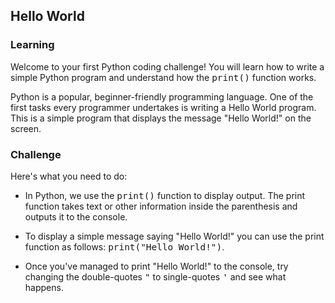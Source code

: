 <style>
code, pre {
  font-size: 0.9rem;
}
</style>

## Hello World

### Learning
Welcome to your first Python coding challenge! You will learn how to write a simple Python program and understand how the ```print()``` function works.

Python is a popular, beginner-friendly programming language. One of the first tasks every programmer undertakes is writing a Hello World program. This is a simple program that displays the message "Hello World!" on the screen.

### Challenge
Here's what you need to do:
- In Python, we use the ```print()``` function to display output. The print function takes text or other information inside the parenthesis and outputs it to the console.

- To display a simple message saying "Hello World!" you can use the print function as follows: ```print("Hello World!")```.

- Once you've managed to print "Hello World!" to the console, try changing the double-quotes ```"``` to single-quotes ```'``` and see what happens.